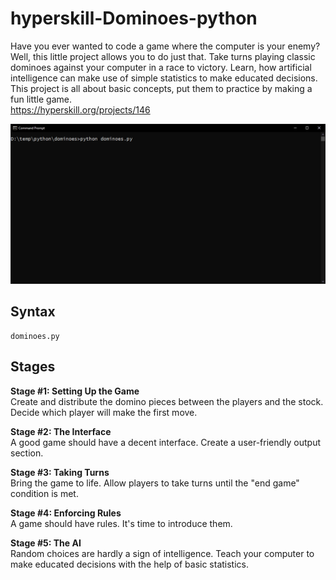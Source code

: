 # hyperskill-Dominoes-python
Have you ever wanted to code a game where the computer is your enemy? Well, this little project allows you to do just that. Take turns playing classic dominoes against your computer in a race to victory. Learn, how artificial intelligence can make use of simple statistics to make educated decisions. This project is all about basic concepts, put them to practice by making a fun little game.  
https://hyperskill.org/projects/146

<img src="https://github.com/drtierney/hyperskill-Dominoes-python/blob/main/dominoes.gif"/>


## Syntax
```
dominoes.py
```

## Stages
**Stage #1: Setting Up the Game**  
Create and distribute the domino pieces between the players and the stock. Decide which player will make the first move.  

**Stage #2: The Interface**  
A good game should have a decent interface. Create a user-friendly output section.  

**Stage #3: Taking Turns**  
Bring the game to life. Allow players to take turns until the "end game" condition is met.  

**Stage #4: Enforcing Rules**  
A game should have rules. It's time to introduce them.    

**Stage #5: The AI**  
Random choices are hardly a sign of intelligence. Teach your computer to make educated decisions with the help of basic statistics.  
